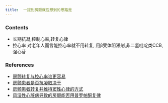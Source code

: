 ```yaml
---
title:  一提到房颤就应想到的思路是
--- 
```


### Contents
- 长期抗凝,控制心率,转复心律
- 控心率 对老年人而言能控心率就不用转复, 用β受体阻滞剂,非二氢吡啶类CCB,强心苷

### References
- [房颤转复与控心率谁更容易](/房颤转复与控心率谁更容易)
- [房颤患者是否抗凝取决于](/房颤患者是否抗凝取决于)
- [房颤患者转复并维持窦性心律的方式](/房颤患者转复并维持窦性心律的方式)
- [风湿性心脏病导致的房颤能否用普罗帕酮复律](/风湿性心脏病导致的房颤能否用普罗帕酮复律)

